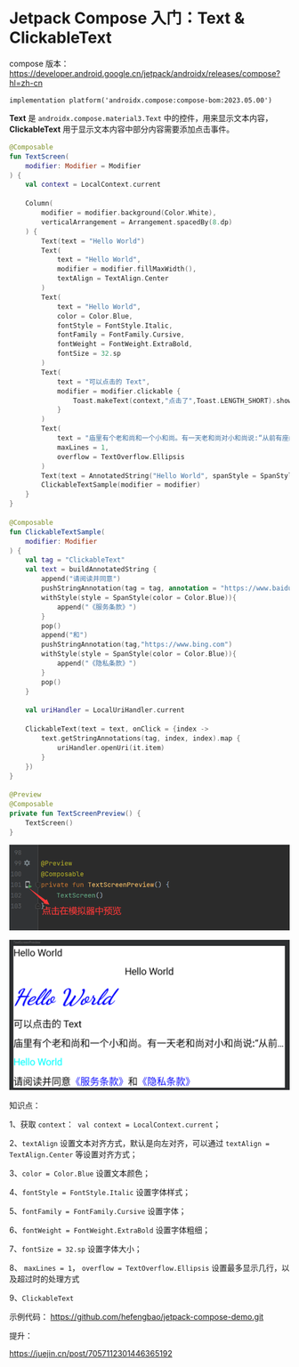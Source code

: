 # Jetpack Compose 入门：Text & ClickableText

compose 版本：https://developer.android.google.cn/jetpack/androidx/releases/compose?hl=zh-cn

```shell
implementation platform('androidx.compose:compose-bom:2023.05.00')
```

**Text** 是 `androidx.compose.material3.Text` 中的控件，用来显示文本内容，**ClickableText** 用于显示文本内容中部分内容需要添加点击事件。

```kotlin
@Composable
fun TextScreen(
    modifier: Modifier = Modifier
) {
    val context = LocalContext.current

    Column(
        modifier = modifier.background(Color.White),
        verticalArrangement = Arrangement.spacedBy(8.dp)
    ) {
        Text(text = "Hello World")
        Text(
            text = "Hello World",
            modifier = modifier.fillMaxWidth(),
            textAlign = TextAlign.Center
        )
        Text(
            text = "Hello World",
            color = Color.Blue,
            fontStyle = FontStyle.Italic,
            fontFamily = FontFamily.Cursive,
            fontWeight = FontWeight.ExtraBold,
            fontSize = 32.sp
        )
        Text(
            text = "可以点击的 Text",
            modifier = modifier.clickable {
                Toast.makeText(context,"点击了",Toast.LENGTH_SHORT).show()
            }
        )
        Text(
            text = "庙里有个老和尚和一个小和尚。有一天老和尚对小和尚说:“从前有座山.山里有座庙，庙里有个老和尚和一个小和尚，有一天老和尚对小和尚说：“从前有座山.山里有座庙，庙里有个老和尚和一个小和尚......““。",
            maxLines = 1,
            overflow = TextOverflow.Ellipsis
        )
        Text(text = AnnotatedString("Hello World", spanStyle = SpanStyle(color = Color.Cyan)))
        ClickableTextSample(modifier = modifier)
    }
}

@Composable
fun ClickableTextSample(
    modifier: Modifier
) {
    val tag = "ClickableText"
    val text = buildAnnotatedString {
        append("请阅读并同意")
        pushStringAnnotation(tag = tag, annotation = "https://www.baidu.com")
        withStyle(style = SpanStyle(color = Color.Blue)){
            append("《服务条款》")
        }
        pop()
        append("和")
        pushStringAnnotation(tag,"https://www.bing.com")
        withStyle(style = SpanStyle(color = Color.Blue)){
            append("《隐私条款》")
        }
        pop()
    }

    val uriHandler = LocalUriHandler.current

    ClickableText(text = text, onClick = {index ->
        text.getStringAnnotations(tag, index, index).map {
            uriHandler.openUri(it.item)
        }
    })
}

@Preview
@Composable
private fun TextScreenPreview() {
    TextScreen()
}
```

![](./src/202306/CkmX83kJAfrOVVoevuDbgD3gy4vCMvZvK1aMVmaq.png)

![](./src/202306/78NbKsEJzEgT4A7N2GH9eTiE1c2U3VV9yLiC8vn8.png)

知识点：

1、获取 `context`：` val context = LocalContext.current`；

2、`textAlign` 设置文本对齐方式，默认是向左对齐，可以通过 `textAlign = TextAlign.Center` 等设置对齐方式；

3、`color = Color.Blue` 设置文本颜色；

4、`fontStyle = FontStyle.Italic` 设置字体样式；

5、`fontFamily = FontFamily.Cursive` 设置字体；

6、`fontWeight = FontWeight.ExtraBold` 设置字体粗细；

7、`fontSize = 32.sp` 设置字体大小；

8、 `maxLines = 1`， `overflow = TextOverflow.Ellipsis` 设置最多显示几行，以及超过时的处理方式

9、`ClickableText`

示例代码： https://github.com/hefengbao/jetpack-compose-demo.git

提升：

https://juejin.cn/post/7057112301446365192